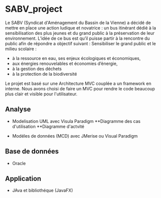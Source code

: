 # SABV_project

Le SABV (Syndicat d'Aménagement du Bassin de la Vienne) a décidé de mettre en place une action ludique et novatrice : un bus itinérant dédié
à la sensibilisation des plus jeunes et du grand public à la préservation de leur environnement.
L’idée de ce bus est qu’il puisse partir à la rencontre du public afin de répondre a objectif
suivant : Sensibiliser le grand public et le milieu scolaire :
* à la ressource en eau, ses enjeux écologiques et économiques,
* aux énergies renouvelables et économies d’énergie,
* à la gestion des déchets
* à la protection de la biodiversité

Le projet est basé sur une Architecture MVC couplée a un framework en interne. Nous avons choisi de faire un MVC pour rendre le code beaucoup plus clair et visible pour l'utilisateur. 

## Analyse
* Modelisation UML avec Visula Paradigm
**Diagramme des cas d'utilisation
**Diagramme d'actvité

* Modéles de données (MCD) avec JMerise ou  Visual Paradigm

## Base de données
* Oracle

## Application
* JAva et bibliothéque (JavaFX)